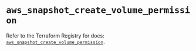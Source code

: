 # `aws_snapshot_create_volume_permission`

Refer to the Terraform Registry for docs: [`aws_snapshot_create_volume_permission`](https://registry.terraform.io/providers/hashicorp/aws/4.67.0/docs/resources/snapshot_create_volume_permission).
